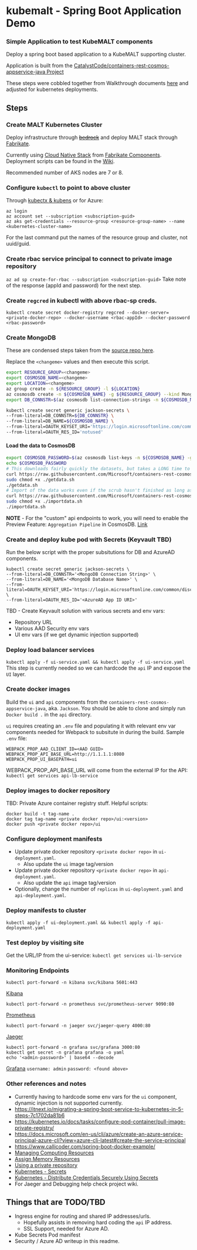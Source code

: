 # kubemalt - Spring Boot Application Demo

### Simple Application to test KubeMALT components

Deploy a spring boot based application to a KubeMALT supporting cluster.

Application is built from the [CatalystCode/containers-rest-cosmos-appservice-java Project](https://github.com/CatalystCode/containers-rest-cosmos-appservice-java)

These steps were cobbled together from Walkthrough documents [here](https://github.com/Microsoft/containers-rest-cosmos-appservice-java/issues/59) and adjusted for kubernetes deployments.

## Steps

### Create MALT Kubernetes Cluster
Deploy infrastructure through [~~bedrock~~](https://github.com/Microsoft/bedrock) and deploy MALT stack through [Fabrikate](https://github.com/Microsoft/fabrikate).

Currently using [Cloud Native Stack](https://github.com/timfpark/fabrikate-cloud-native/) from [Fabrikate Components](https://github.com/CatalystCode/kubemalt/wiki/Fabrikate-Components). Deployment scripts can be found in the [Wiki](https://github.com/CatalystCode/kubemalt/wiki/Various-helpful-docs-and-bash-scripts-for-Kubernetes-and-Docker-deployments#fabrikate-deployment-commands).

Recommended number of AKS nodes are 7 or 8.


### Configure `kubectl` to point to above cluster
Through [kubectx & kubens](https://github.com/ahmetb/kubectx) or for Azure:
```
az login
az account set --subscription <subscription-guid>
az aks get-credentials --resource-group <resource-group-name> --name <kubernetes-cluster-name>
```
For the last command put the names of the resource group and cluster, not uuid/guid.

### Create rbac service principal to connect to private image repository
`az ad sp create-for-rbac --subscription <subscription-guid>`
Take note of the response (appId and password) for the next step.

### Create `regcred` in kubectl with above rbac-sp creds.
`kubectl create secret docker-registry regcred --docker-server=<private-docker-repo> --docker-username <rbac-appId> --docker-password <rbac-password>`

### Create MongoDB

These are condensed steps taken from the [source repo here](https://github.com/Microsoft/containers-rest-cosmos-appservice-java/tree/master/infrastructure/global-resources).

Replace the `<changeme>` values and then execute this script.

```bash
export RESOURCE_GROUP=<changeme>
export COSMOSDB_NAME=<changeme>
export LOCATION=<changeme>
az group create -n ${RESOURCE_GROUP} -l ${LOCATION}
az cosmosdb create -n ${COSMOSDB_NAME} -g ${RESOURCE_GROUP} --kind MongoDB
export DB_CONNSTR=$(az cosmosdb list-connection-strings -n ${COSMOSDB_NAME} -g ${RESOURCE_GROUP} -o tsv --query connectionStrings[0].connectionString)

kubectl create secret generic jackson-secrets \
--from-literal=DB_CONNSTR=${DB_CONNSTR} \
--from-literal=DB_NAME=${COSMOSDB_NAME} \
--from-literal=OAUTH_KEYSET_URI='https://login.microsoftonline.com/common/discovery/keys' \
--from-literal=OAUTH_RES_ID='notused'
```

#### Load the data to CosmosDB

```bash
export COSMOSDB_PASSWORD=$(az cosmosdb list-keys -n ${COSMOSDB_NAME} -g ${RESOURCE_GROUP} -o tsv --query primaryMasterKey)
echo $COSMOSDB_PASSWORD
# This downloads fairly quickly the datasets, but takes a LONG time to scrub the data of the \N.  In fact the data scrub seemed to hang for me.
curl https://raw.githubusercontent.com/Microsoft/containers-rest-cosmos-appservice-java/master/data/getdata.sh >getdata.sh
sudo chmod +x ./getdata.sh
./getdata.sh
# Import of the data works even if the scrub hasn't finished as long as the TSV files are present.  This also takes a LONG time to upload ~2+GB data
curl https://raw.githubusercontent.com/Microsoft/containers-rest-cosmos-appservice-java/master/data/importdata.sh >importdata.sh
sudo chmod +x ./importdata.sh
./importdata.sh
```

**NOTE** - For the "custom" api endpoints to work, you will need to enable the Preview Feature: `Aggregation Pipeline` in CosmosDB. [Link](https://azure.microsoft.com/en-us/blog/azure-cosmosdb-extends-support-for-mongodb-aggregation-pipeline-unique-indexes-and-more/)

### Create and deploy kube pod with Secrets (Keyvault TBD)
Run the below script with the proper subsitutions for DB and AzureAD components.
```
kubectl create secret generic jackson-secrets \
--from-literal=DB_CONNSTR='<MongoDB Connection String>' \
--from-literal=DB_NAME='<MongoDB Database Name>' \
--from-literal=OAUTH_KEYSET_URI='https://login.microsoftonline.com/common/discovery/keys' \
--from-literal=OAUTH_RES_ID='<AzureAD App ID URI>'
```

TBD - Create Keyvault solution with various secrets and env vars:
- Repository URL
- Various AAD Security env vars
- UI env vars (if we get dynamic injection supported)

### Deploy load balancer services
`kubectl apply -f ui-service.yaml && kubectl apply -f ui-service.yaml`
This step is currently needed so we can hardcode the `api` IP and expose the `UI` layer.

### Create docker images
Build the `ui` and `api` components from the `containers-rest-cosmos-appservice-java`, aka. `Jackson`. You should be able to clone and simply run `Docker build .` in the `api` directory.

`ui` requires creating an `.env` file and populating it with relevant env var components needed for Webpack to subsitute in during the build.
Sample `.env` file:
```
WEBPACK_PROP_AAD_CLIENT_ID=<AAD GUID>
WEBPACK_PROP_API_BASE_URL=http://1.1.1.1:8080
WEBPACK_PROP_UI_BASEPATH=ui
```
WEBPACK_PROP_API_BASE_URL will come from the external IP for the API: `kubectl get services api-lb-service`

### Deploy images to docker repository
TBD: Private Azure container registry stuff.
Helpful scripts:
```
docker build -t tag-name .
docker tag tag-name <private docker repo>/ui:<version>
docker push <private docker repo>/ui
```

### Configure deployment manifests
- Update private docker repository `<private docker repo>` in `ui-deployment.yaml`.
  - Also update the `ui` image tag/version
- Update private docker repository `<private docker repo>` in `api-deployment.yaml`.
  - Also update the `api` image tag/version
- Optionally, change the number of `replicas` in `ui-deployment.yaml` and `api-deployment.yaml`.

### Deploy manifests to cluster
`kubectl apply -f ui-deployment.yaml && kubectl apply -f api-deployment.yaml`

### Test deploy by visiting site
Get the URL/IP from the ui-service: `kubectl get services ui-lb-service`

### Monitoring Endpoints
```
kubectl port-forward -n kibana svc/kibana 5601:443
```
[Kibana](http://localhost:5601/)
```
kubectl port-forward -n prometheus svc/prometheus-server 9090:80
```
[Prometheus](http://localhost:9090/)
```
kubectl port-forward -n jaeger svc/jaeger-query 4000:80
```
[Jaeger](http://localhost:4000/)
```
kubectl port-forward -n grafana svc/grafana 3000:80
kubectl get secret -n grafana grafana -o yaml
echo '<admin-password>' | base64 --decode
```
[Grafana](http://localhost:3000/)
`username: admin`
`password: <found above>`

### Other references and notes
- Currently having to hardcode some env vars for the `ui` component, dynamic injection is not supported currently.
- https://itnext.io/migrating-a-spring-boot-service-to-kubernetes-in-5-steps-7c1702da81b6
- https://kubernetes.io/docs/tasks/configure-pod-container/pull-image-private-registry/
- https://docs.microsoft.com/en-us/cli/azure/create-an-azure-service-principal-azure-cli?view=azure-cli-latest#create-the-service-principal
- https://www.callicoder.com/spring-boot-docker-example/
- [Managing Computing Resources](https://kubernetes.io/docs/concepts/configuration/manage-compute-resources-container/)
- [Assign Memory Resources](https://kubernetes.io/docs/tasks/configure-pod-container/assign-memory-resource/)
- [Using a private repository](https://kubernetes.io/docs/concepts/containers/images/#using-a-private-registry)
- [Kubernetes - Secrets](https://kubernetes.io/docs/concepts/configuration/secret/)
- [Kubernetes - Distribute Credentials Securely Using Secrets](https://kubernetes.io/docs/tasks/inject-data-application/distribute-credentials-secure/)
- For Jaeger and Debugging help check project wiki.

## Things that are TODO/TBD
- Ingress engine for routing and shared IP addresses/urls.
  - Hopefully assists in removing hard coding the `api` IP address.
  - SSL Support, needed for Azure AD. 
- Kube Secrets Pod manifest
- Security / Azure AD writeup in this readme.
